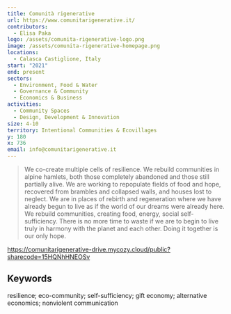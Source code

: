 ```yaml
---
title: Comunità rigenerative
url: https://www.comunitarigenerative.it/
contributors:
  - Elisa Paka
logo: /assets/comunita-rigenerative-logo.png
image: /assets/comunita-rigenerative-homepage.png
locations:
  - Calasca Castiglione, Italy
start: "2021"
end: present
sectors:
  - Environment, Food & Water
  - Governance & Community
  - Economics & Business
activities:
  - Community Spaces
  - Design, Development & Innovation
size: 4-10
territory: Intentional Communities & Ecovillages
y: 180
x: 736
email: info@comunitarigenerative.it
---
```

> We co-create multiple cells of resilience. We rebuild communities in alpine hamlets, both those completely abandoned and those still partially alive. We are working to repopulate fields of food and hope, recovered from brambles and collapsed walls, and houses lost to neglect. We are in places of rebirth and regeneration where we have already begun to live as if the world of our dreams were already here. We rebuild communities, creating food, energy, social self-sufficiency. There is no more time to waste if we are to begin to live truly in harmony with the planet and each other. Doing it together is our only hope.

https://comunitarigenerative-drive.mycozy.cloud/public?sharecode=15HQNhHNEOSv

## Keywords

resilience; eco-community; self-sufficiency; gift economy; alternative economics; nonviolent communication
